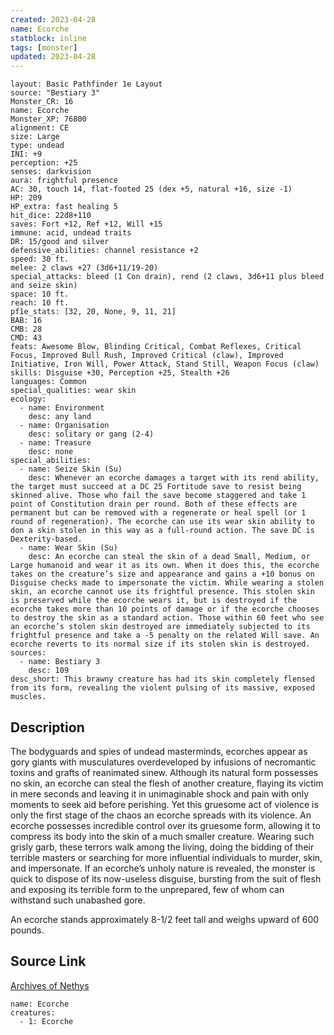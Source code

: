```yaml
---
created: 2023-04-28
name: Ecorche
statblock: inline
tags: [monster]
updated: 2023-04-28
---
```

```statblock
layout: Basic Pathfinder 1e Layout
source: "Bestiary 3"
Monster_CR: 16
name: Ecorche
Monster_XP: 76800
alignment: CE
size: Large
type: undead
INI: +9
perception: +25
senses: darkvision
aura: frightful presence
AC: 30, touch 14, flat-footed 25 (dex +5, natural +16, size -1)
HP: 209
HP_extra: fast healing 5
hit_dice: 22d8+110
saves: Fort +12, Ref +12, Will +15
immune: acid, undead traits
DR: 15/good and silver
defensive_abilities: channel resistance +2
speed: 30 ft.
melee: 2 claws +27 (3d6+11/19-20)
special_attacks: bleed (1 Con drain), rend (2 claws, 3d6+11 plus bleed and seize skin)
space: 10 ft.
reach: 10 ft.
pf1e_stats: [32, 20, None, 9, 11, 21]
BAB: 16
CMB: 28
CMD: 43
feats: Awesome Blow, Blinding Critical, Combat Reflexes, Critical Focus, Improved Bull Rush, Improved Critical (claw), Improved Initiative, Iron Will, Power Attack, Stand Still, Weapon Focus (claw)
skills: Disguise +30, Perception +25, Stealth +26
languages: Common
special_qualities: wear skin
ecology:
  - name: Environment
    desc: any land
  - name: Organisation
    desc: solitary or gang (2-4)
  - name: Treasure
    desc: none
special_abilities:
  - name: Seize Skin (Su)
    desc: Whenever an ecorche damages a target with its rend ability, the target must succeed at a DC 25 Fortitude save to resist being skinned alive. Those who fail the save become staggered and take 1 point of Constitution drain per round. Both of these effects are permanent but can be removed with a regenerate or heal spell (or 1 round of regeneration). The ecorche can use its wear skin ability to don a skin stolen in this way as a full-round action. The save DC is Dexterity-based.
  - name: Wear Skin (Su)
    desc: An ecorche can steal the skin of a dead Small, Medium, or Large humanoid and wear it as its own. When it does this, the ecorche takes on the creature’s size and appearance and gains a +10 bonus on Disguise checks made to impersonate the victim. While wearing a stolen skin, an ecorche cannot use its frightful presence. This stolen skin is preserved while the ecorche wears it, but is destroyed if the ecorche takes more than 10 points of damage or if the ecorche chooses to destroy the skin as a standard action. Those within 60 feet who see an ecorche’s stolen skin destroyed are immediately subjected to its frightful presence and take a -5 penalty on the related Will save. An ecorche reverts to its normal size if its stolen skin is destroyed.
sources:
  - name: Bestiary 3
    desc: 109
desc_short: This brawny creature has had its skin completely flensed from its form, revealing the violent pulsing of its massive, exposed muscles.
```
## Description
The bodyguards and spies of undead masterminds, ecorches appear as gory giants with musculatures overdeveloped by infusions of necromantic toxins and grafts of reanimated sinew. Although its natural form possesses no skin, an ecorche can steal the flesh of another creature, flaying its victim in mere seconds and leaving it in unimaginable shock and pain with only moments to seek aid before perishing. Yet this gruesome act of violence is only the first stage of the chaos an ecorche spreads with its violence. An ecorche possesses incredible control over its gruesome form, allowing it to compress its body into the skin of a much smaller creature. Wearing such grisly garb, these terrors walk among the living, doing the bidding of their terrible masters or searching for more influential individuals to murder, skin, and impersonate. If an ecorche’s unholy nature is revealed, the monster is quick to dispose of its now-useless disguise, bursting from the suit of flesh and exposing its terrible form to the unprepared, few of whom can withstand such unabashed gore.

An ecorche stands approximately 8-1/2 feet tall and weighs upward of 600 pounds.
## Source Link
[Archives of Nethys](https://aonprd.com/MonsterDisplay.aspx?ItemName=Ecorche)
```encounter-table
name: Ecorche
creatures:
  - 1: Ecorche
```
